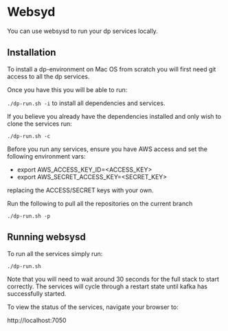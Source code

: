 # Websyd

You can use websysd to run your dp services locally.

## Installation

To install a dp-environment on Mac OS from scratch you will first need git access to all the dp services.

Once you have this you will be able to run:

`./dp-run.sh -i` to install all dependencies and services.

If you believe you already have the dependencies installed and only wish to clone 
the services run:

`./dp-run.sh -c`

Before you run any services, ensure you have AWS access and set the following environment vars:

- export AWS_ACCESS_KEY_ID=<ACCESS_KEY>
- export AWS_SECRET_ACCESS_KEY=<SECRET_KEY>

replacing the ACCESS/SECRET keys with your own.

Run the following to pull all the repositories on the current branch

`./dp-run.sh -p` 

## Running websysd

To run all the services simply run:

`./dp-run.sh`

Note that you will need to wait around 30 seconds for the full stack to start correctly. The services will
cycle through a restart state until kafka has successfully started.

To view the status of the services, navigate your browser to:

http://localhost:7050